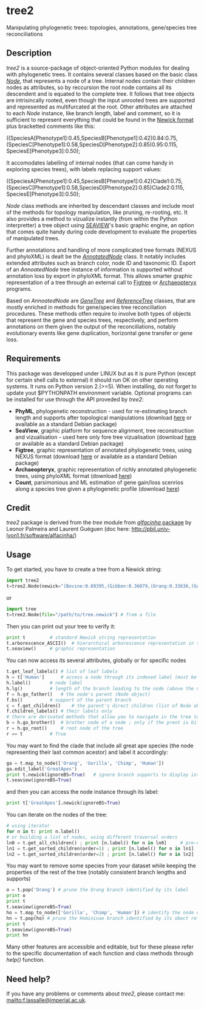 # tree2
Manipulating phylogenetic trees: topologies, annotations, gene/species tree reconciliations

Description
-----------

*tree2* is a source-package of object-oriented Python modules for dealing with phylogenetic trees. It contains several classes based on the basic class [*Node*](https://github.com/flass/tree2/blob/master/Node.py), that represents a node of a tree. Internal nodes contain their children nodes as attributes, so by reccursion the root node contains all its descendent and is equated to the complete tree. It follows that tree objects are intrisincally rooted, even though the input unrooted trees are supported and represented as multifurcated at the root. Other attributes are attached to each *Node* instance, like branch length, label and comment, so it is sufficient to represent everything that could be found in the [Newick format](http://evolution.genetics.washington.edu/phylip/newicktree.html) plus bracketted comments like this:

((SpeciesA[Phenotype1]:0.45,SpeciesB[Phenotype1]:0.42)0.84:0.75,(SpeciesC[Phenotype1]:0.58,SpeciesD[Phenotype2]:0.85)0.95:0.115, SpeciesE[Phenotype3]:0.50);

It accomodates labelling of internal nodes (that can come handy in exploring species trees), with labels replacing support values:

((SpeciesA[Phenotype1]:0.45,SpeciesB[Phenotype1]:0.42)Clade1:0.75,(SpeciesC[Phenotype1]:0.58,SpeciesD[Phenotype2]:0.85)Clade2:0.115, SpeciesE[Phenotype3]:0.50);

*Node* class methods are inherited by descendant classes and include most of the methods for topology manipulation, like pruning, re-rooting, etc. It also provides a method to vizualize instantly (from within the Python interpretter) a tree object using [SEAVIEW](http://doua.prabi.fr/software/seaview)'s basic graphic engine, an option that comes quite handy during code development to evaluate the properties of manipulated trees.

Further annotations and handling of more complicated tree formats (NEXUS and phyloXML) is dealt be the [*AnnotatedNode*](https://github.com/flass/tree2/blob/master/AnnotatedNode.py) class. It notably includes extended attributes such as branch color, node ID and taxonomic ID. Export of an *AnnoatedNode* tree instance of information is supported without annotation loss by export in phyloXML format. This allows smarter graphic representation of a tree through an external call to [Figtree](http://tree.bio.ed.ac.uk/software/figtree/) or [Archaeopteryx](https://sites.google.com/site/cmzmasek/home/software/archaeopteryx) programs.

Based on *AnnoatedNode* are [*GeneTree*](https://github.com/flass/tree2/blob/master/GeneTree.py) and [*ReferenceTree*](https://github.com/flass/tree2/blob/master/ReferenceTree.py) classes, that are mostly enriched in methods for gene/species tree reconciliation procedures. These methods otfen require to involve both types of objects that represent the gene and species trees, respectively, and perform annotations on them given the output of the reconciliations, notably evolutionary events like gene duplication, horizontal gene transfer or gene loss.


Requirements 
------------

This package was developped under LINUX but as it is pure Python (except for certain shell calls to external) it should run OK on other operating systems. It runs on Python version 2.(>=5).
When installing, do not forget to update yout $PYTHONPATH environment variable.
Optional programs can be installed for use through the API proveded by *tree2*:
- **PhyML**, phylogenetic reconstruction - used for re-estimating branch length and supports after topological manipulations (download [here](http://www.atgc-montpellier.fr/phyml/binaries.php) or available as a standard Debian package)
- **SeaView**, graphic platform for sequence alignment, tree reconstruction and vizualisation - used here only fore tree vizualisation (download [here](http://doua.prabi.fr/software/seaview) or available as a standard Debian package)
- **Figtree**,  graphic representation of annotated phylogenetic trees, using NEXUS format (download [here](http://tree.bio.ed.ac.uk/software/figtree/) or available as a standard Debian package)
- **Archaeopteryx**, graphic representation of richly annotated phylogenetic trees, using phyloXML format (download [here](https://sites.google.com/site/cmzmasek/home/software/archaeopteryx))
- **Count**, parsimonious and ML estimation of gene gain/loss scenrios along a species tree given a phylogenetic profile (download [here](http://www.iro.umontreal.ca/~csuros/gene_content/count.html))

Credit
------

*tree2* package is derived from the *tree* module from [*alfacinha* package](https://github.com/leonorpalmeira/alfacinha) by Leonor Palmeira and Laurent Guéguen (doc here: http://pbil.univ-lyon1.fr/software/alfacinha/)


Usage
-----

To get started, you have to create a tree from a Newick string:

```python
import tree2
t=tree2.Node(newick="(Bovine:0.69395,(Gibbon:0.36079,(Orang:0.33636,(Gorilla:0.17147,(Chimp:0.19268, Human:0.11927)0.89:0.08386)0.94:0.06124)0.94:0.15057)0.90:0.54939,Mouse:1.21460)0.86:0.10;") # typped in
```
or
```python
import tree
t=tree2.Node(file="/path/to/tree.newick") # from a file
```

Then you can print out your tree to verify it:
```python
print t			# standard Newick string representation
t.arborescence_ASCII()	# hierarchical arborescence representation in text mode
t.seaview()		# graphic representation
```

You can now access its several attributes, globally or for specific nodes
```python
t.get_leaf_labels()	# list of leaf labels
h = t['Human']		# access a node through its indexed label (must be unique)
h.label()		# node label
h.lg()			# length of the branch leading to the node (above the node)
f = h.go_father()	# the node's parent (Node object)
f.bs()			# support of the parent branch
c = f.get_children()	# the parent's direct children (list of Node objects)
f.children_labels()	# their labels only
# there are derivated methods that allow you to navigate in the tree too
b = h.go_brother()	# brother node of a node ; only if the prent is bifurcated!
r = h.go_root()		# root node of the tree
r == t			# True
```

You may want to find the clade that include all great ape species (the node representing their last common acestor) and label it accordingly:
```python
ga = t.map_to_node(['Orang', 'Gorilla', 'Chimp', 'Human'])
ga.edit_label('GreatApes')
print t.newick(ignoreBS=True)	# ignore branch supports to display internal node labels
t.seaview(ignoreBS=True)
```
and then you can access the node instance through its label:
```python
print t['GreatApes'].newick(ignoreBS=True)
```

You can iterate on the nodes of the tree:
```python
# using iterator
for n in t: print n.label()
# or building a list of nodes, using different traversal orders
ln0 = t.get_all_children() ; print [n.label() for n in ln0]		# pre-oder traversal (classic root-to-leaves exploration)
ln1 = t.get_sorted_children(order=1) ; print [n.label() for n in ln1]	# ordered by decreasing depth (i.e. increasing node distance from root)
ln2 = t.get_sorted_children(order=2) ; print [n.label() for n in ln2]		# post-oder traversal (exploration of each group of leaves, then the nodes above)
```

You may want to remove some species from your dataset while keeping the properties of the rest of the tree (notably consistent branch lengths and supports)

```python
o = t.pop('Orang') # prune the Orang branch identified by its label
print o
print t
t.seaview(ignoreBS=True)
ho = t.map_to_node(['Gorilla', 'Chimp', 'Human']) # identify the node of the Homininae clade
hn = t.pop(ho) # prune the Homininae branch identified by its obect reference
print t
t.seaview(ignoreBS=True)
print hn
```

Many other features are accessible and editable, but for these please refer to the specific documentation of each function and class methods through *help()* function.

Need help?
-----------

If you have any problems or comments about *tree2*, please contact me: <mailto:f.lassalle@imperial.ac.uk>.
